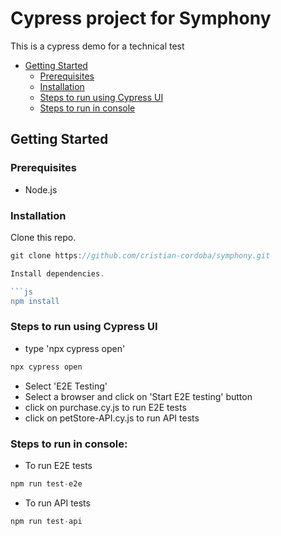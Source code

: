 # Cypress project for Symphony
This is a cypress demo for a technical test

 - [Getting Started](#getting-started)
	- [Prerequisites](#prerequisites)
	- [Installation](#installation)
	- [Steps to run using Cypress UI](#steps-to-run-using-cypress-ui)
	- [Steps to run in console](#steps-to-run-in-console)

## Getting Started
### Prerequisites
- Node.js
### Installation
Clone this repo. 

```js
git clone https://github.com/cristian-cordoba/symphony.git

Install dependencies. 

```js
npm install
```

### Steps to run using Cypress UI

- type 'npx cypress open'
```js
npx cypress open
```
- Select 'E2E Testing'
- Select a browser and click on 'Start E2E testing' button
- click on purchase.cy.js to run E2E tests
- click on petStore-API.cy.js to run API tests

### Steps to run in console:
- To run E2E tests
```js
npm run test-e2e
```
- To run API tests
```js
npm run test-api
```